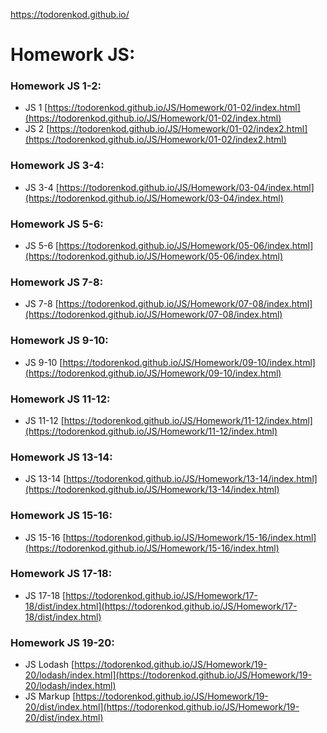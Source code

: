 https://todorenkod.github.io/


# Homework JS:

### Homework JS 1-2: 
* JS 1 [https://todorenkod.github.io/JS/Homework/01-02/index.html](https://todorenkod.github.io/JS/Homework/01-02/index.html)
* JS 2 [https://todorenkod.github.io/JS/Homework/01-02/index2.html](https://todorenkod.github.io/JS/Homework/01-02/index2.html)

### Homework JS 3-4: 
* JS 3-4 [https://todorenkod.github.io/JS/Homework/03-04/index.html](https://todorenkod.github.io/JS/Homework/03-04/index.html)

### Homework JS 5-6: 
* JS 5-6 [https://todorenkod.github.io/JS/Homework/05-06/index.html](https://todorenkod.github.io/JS/Homework/05-06/index.html)

### Homework JS 7-8: 
* JS 7-8 [https://todorenkod.github.io/JS/Homework/07-08/index.html](https://todorenkod.github.io/JS/Homework/07-08/index.html)

### Homework JS 9-10: 
* JS 9-10 [https://todorenkod.github.io/JS/Homework/09-10/index.html](https://todorenkod.github.io/JS/Homework/09-10/index.html)

### Homework JS 11-12: 
* JS 11-12 [https://todorenkod.github.io/JS/Homework/11-12/index.html](https://todorenkod.github.io/JS/Homework/11-12/index.html)

### Homework JS 13-14: 
* JS 13-14 [https://todorenkod.github.io/JS/Homework/13-14/index.html](https://todorenkod.github.io/JS/Homework/13-14/index.html)

### Homework JS 15-16: 
* JS 15-16 [https://todorenkod.github.io/JS/Homework/15-16/index.html](https://todorenkod.github.io/JS/Homework/15-16/index.html)

### Homework JS 17-18: 
* JS 17-18 [https://todorenkod.github.io/JS/Homework/17-18/dist/index.html](https://todorenkod.github.io/JS/Homework/17-18/dist/index.html)

### Homework JS 19-20: 
* JS Lodash [https://todorenkod.github.io/JS/Homework/19-20/lodash/index.html](https://todorenkod.github.io/JS/Homework/19-20/lodash/index.html)
* JS Markup [https://todorenkod.github.io/JS/Homework/19-20/dist/index.html](https://todorenkod.github.io/JS/Homework/19-20/dist/index.html)




